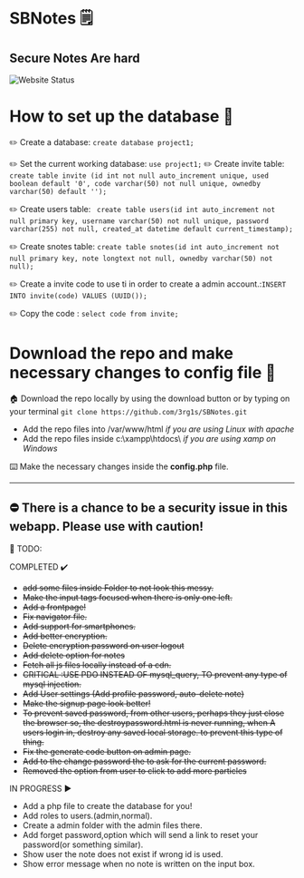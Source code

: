 # SBNotes 🗒️

Secure Notes Are hard
----------------
![Website Status](https://img.shields.io/website?style=for-the-badge&url=https://sbn.0x0byt3.com)


# How to set up the database 💽 

✏️ Create a database: `create database project1;` 

✏️ Set the current working database: `use project1;` 
✏️ Create invite table: `create table invite (id int not null auto_increment unique, used boolean default '0', code varchar(50) not null unique, ownedby varchar(50) default '');`  

✏️ Create users table: ` create table users(id int auto_increment not null primary key, username varchar(50) not null unique, password varchar(255) not null, created_at datetime default current_timestamp);`  

✏️ Create snotes table: `create table snotes(id int auto_increment not null primary key, note longtext not null, ownedby varchar(50) not null);`  

✏️ Create a invite code to use ti in order to create a admin account.:`INSERT INTO invite(code) VALUES (UUID());`

✏️ Copy the code : `select code from invite;`

# Download the repo and make necessary changes to config file 📄  

🏠 Download the repo locally by using the download button or by typing on your terminal `git clone https://github.com/3rg1s/SBNotes.git`  
  
  - Add the repo files into /var/www/html *if you are using Linux with apache*
  - Add the repo files inside c:\xampp\htdocs\ *if you are using xamp on Windows*

⌨️ Make the necessary changes inside the **config.php** file.

-----------------

## ⛔ There is a chance to be a security issue in this webapp. Please use with caution!



👔 TODO:

COMPLETED ✔️
 - ~~add some files inside Folder to not look this messy.~~
 - ~~Make the input tags focused when there is only one left.~~
 - ~~Add a frontpage!~~
 - ~~Fix navigator file.~~
 - ~~Add support for smartphones.~~
 - ~~Add better encryption.~~
 - ~~Delete encryption password on user logout~~
 - ~~Add delete option for notes~~
 - ~~Fetch all js files locally instead of a cdn.~~
 - ~~CRITICAL :USE PDO  INSTEAD OF mysql_query, TO prevent any type of mysql injection.~~
 - ~~Add User settings (Add profile password, auto-delete note)~~
 - ~~Make the signup page look better!~~
 - ~~To prevent saved password, from other users, perhaps they just close the browser so, the destroypassword.html is never running, when A users login in, destroy any saved local storage. to prevent this type of thing.~~
 - ~~Fix the generate code button on admin page.~~
 - ~~Add to the change password the to ask for the current password.~~
 - ~~Removed the option from user to click to add more particles~~
 
IN PROGRESS ▶️
 - Add a php file to create the database for you!
 - Add roles to users.(admin,normal).
 - Create a admin folder with the admin files there.
 - Add forget password,option which will send a link to reset your password(or something similar).
 - Show user the note does not exist if wrong id is used.
 - Show error message when no note is written on the input box. 
